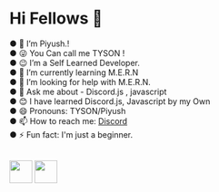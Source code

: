 <h1> Hi Fellows 👋 </h1>
● 🔭 I’m Piyush.!<br>
● 😜 You Can call me TYSON !<br>
● 😉 I’m a Self Learned Developer. <br>
● 🌱 I’m currently learning M.E.R.N<br>
● 🤔 I’m looking for help with M.E.R.N.<br>
● 💬 Ask me about - Discord.js , javascript<br>
● 😊 I have learned Discord.js, Javascript by my Own<br>
● 😄 Pronouns: TYSON/Piyush <br>
● 📫 How to reach me: <a href="https://discord.gg/vEsP8vz2DR">Discord</a> <br>
● ⚡ Fun fact: I'm just a beginner.<br>
<br>
<p><img src="https://i.imgur.com/wSTFkRM.png" width="40" height="40">    <img src="https://www.freepnglogos.com/uploads/javascript-png/javascript-vector-logo-yellow-png-transparent-javascript-vector-12.png" width="40" height="40"></p>


